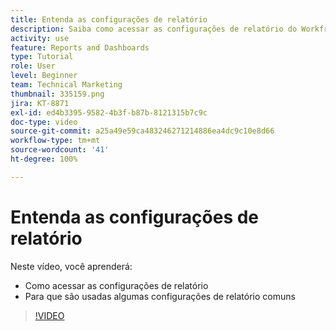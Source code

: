 ```yaml
---
title: Entenda as configurações de relatório
description: Saiba como acessar as configurações de relatório do Workfront e entenda para que algumas configurações de relatório comuns são usadas.
activity: use
feature: Reports and Dashboards
type: Tutorial
role: User
level: Beginner
team: Technical Marketing
thumbnail: 335159.png
jira: KT-8871
exl-id: ed4b3395-9582-4b3f-b87b-8121315b7c9c
doc-type: video
source-git-commit: a25a49e59ca483246271214886ea4dc9c10e8d66
workflow-type: tm+mt
source-wordcount: '41'
ht-degree: 100%

---
```


# Entenda as configurações de relatório

Neste vídeo, você aprenderá:

* Como acessar as configurações de relatório
* Para que são usadas algumas configurações de relatório comuns

>[!VIDEO](https://video.tv.adobe.com/v/335159/?quality=12&learn=on)
